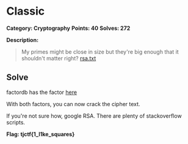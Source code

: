 # Classic

**Category: Cryptography** **Points: 40** **Solves: 272**

**Description:**

> My primes might be close in size but they're big enough that it shouldn't matter right? [rsa.txt](https://static.tjctf.org/6bd24f59c2861c8f62358d17d677812bc079876f6951c22d13f396bbf1059cca_rsa.txt)

## Solve

factordb has the factor [here](http://factordb.com/index.php?query=128299637852747781491257187842028484364103855748297296704808405762229741626342194440837748106022068295635777844830831811978557490708404900063082674039252789841829590381008343327258960595508204744589399243877556198799438322881052857422197506822302290812621883700357890208069551876513290323124813780520689585503)

With both factors, you can now crack the cipher text.

If you're not sure how, google RSA. There are plenty of stackoverflow scripts.

**Flag: tjctf{1_l1ke_squares}**
